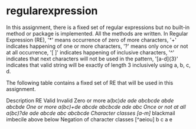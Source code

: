 # regularexpression

In this assignment, there is a fixed set of regular expressions but no built-in method or package is implemented. All the methods are written.
In Regular Expression (RE), '*' means occurrence of zero of more characters, '+' indicates happening of one or more characters, '?'  means only once or not at all occurrence, '[ ]' indicates happening of inclusive characters, '^' indicates that next characters will not be used in the pattern, '[a-d]{3}' indicates that valid string will be exactly of  length 3 inclusively using a, b, c, d.

The following table contains a fixed set of RE that will be used in this assignment.

Description	RE	Valid	Invalid
Zero or more	a(bc)*de	ade
abcbcde	abde
abcbde
One or more	a(bc)+de	abcde
abcbcde	ade
abc
Once or not at all	a(bc)?de	ade
abcde	abc
abcbcde
Character classes	[a-m]*	blackmail
imbecile	above
below
Negation of character classes	[^aeiou]	b
c	a
e
